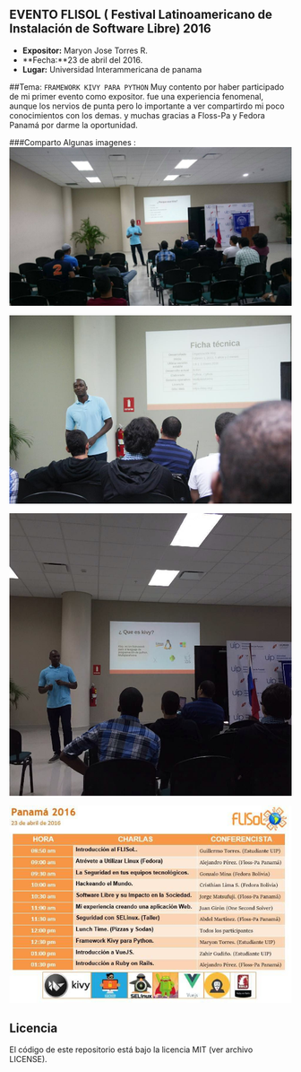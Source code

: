 ## EVENTO FLISOL ( Festival Latinoamericano de Instalación de Software Libre) 2016


- **Expositor:** Maryon Jose Torres R.
- **Fecha:**23 de abril del 2016.
- **Lugar:** Universidad Interammericana de panama

##Tema:  `FRAMEWORK KIVY PARA PYTHON`
Muy contento por haber participado de mi primer evento como expositor. fue una experiencia fenomenal, aunque los nervios de punta pero lo importante a ver compartirdo mi poco conocimientos con los demas. y muchas gracias a  Floss-Pa y Fedora Panamá por darme la oportunidad. 
 
###Comparto Algunas imagenes :
![certificacion](album/1.jpg)

![publico](album/2.jpg)

![publico](album/3.jpg)

![publico](evento.jpg)
                       
                       
## Licencia
El código de este repositorio está bajo la licencia MIT (ver archivo LICENSE).
